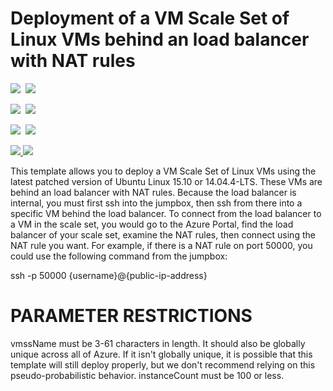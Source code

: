 # Deployment of a VM Scale Set of Linux VMs behind an load balancer with NAT rules

<IMG SRC="https://azbotstorage.blob.core.windows.net/badges/201-vmss-internal-loadbalancer/PublicLastTestDate.svg" />&nbsp;
<IMG SRC="https://azbotstorage.blob.core.windows.net/badges/201-vmss-internal-loadbalancer/PublicDeployment.svg" />&nbsp;

<IMG SRC="https://azbotstorage.blob.core.windows.net/badges/201-vmss-internal-loadbalancer/FairfaxLastTestDate.svg" />&nbsp;
<IMG SRC="https://azbotstorage.blob.core.windows.net/badges/201-vmss-internal-loadbalancer/FairfaxDeployment.svg" />&nbsp;

<IMG SRC="https://azbotstorage.blob.core.windows.net/badges/201-vmss-internal-loadbalancer/BestPracticeResult.svg" />&nbsp;
<IMG SRC="https://azbotstorage.blob.core.windows.net/badges/201-vmss-internal-loadbalancer/CredScanResult.svg" />&nbsp;

<a href="https://portal.azure.com/#create/Microsoft.Template/uri/https%3A%2F%2Fraw.githubusercontent.com%2FAzure%2Fazure-quickstart-templates%2Fmaster%2F201-vmss-internal-loadbalancer%2Fazuredeploy.json" target="_blank">
    <img src="http://azuredeploy.net/deploybutton.png"/>
</a>
<a href="http://armviz.io/#/?load=https%3A%2F%2Fraw.githubusercontent.com%2FAzure%2Fazure-quickstart-templates%2Fmaster%2F201-vmss-internal-loadbalancer%2Fazuredeploy.json" target="_blank">
    <img src="http://armviz.io/visualizebutton.png"/>
</a>

This template allows you to deploy a VM Scale Set of Linux VMs using the latest patched version of Ubuntu Linux 15.10 or 14.04.4-LTS. These VMs are behind an load balancer with NAT rules. Because the load balancer is internal, you must first ssh into the jumpbox, then ssh from there into a specific VM behind the load balancer. To connect from the load balancer to a VM in the scale set, you would go to the Azure Portal, find the load balancer of your scale set, examine the NAT rules, then connect using the NAT rule you want. For example, if there is a NAT rule on port 50000, you could use the following command from the jumpbox:

ssh -p 50000 {username}@{public-ip-address}

PARAMETER RESTRICTIONS
======================

vmssName must be 3-61 characters in length. It should also be globally unique across all of Azure. If it isn't globally unique, it is possible that this template will still deploy properly, but we don't recommend relying on this pseudo-probabilistic behavior.
instanceCount must be 100 or less.

